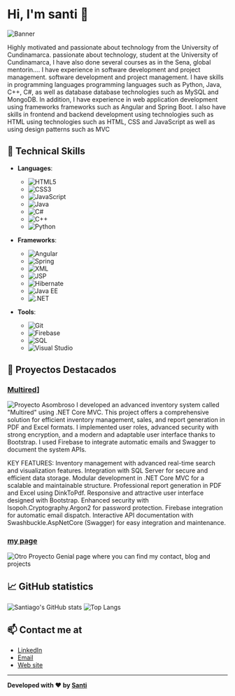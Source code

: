 # Hi, I'm santi 👋

![Banner](https://e0.pxfuel.com/wallpapers/582/516/desktop-wallpaper-linux-programmer-pixel-art-artist-background-and-anime-programming.jpg)

Highly motivated and passionate about technology from the University of Cundinamarca. passionate about technology, student at the University of Cundinamarca, I have also done several courses as in the Sena, global mentorin.... I have experience in software development and project management. software development and project management. I have skills in programming languages programming languages such as Python, Java, C++, C#, as well as database database technologies such as MySQL and MongoDB. In addition, I have experience in web application development using frameworks frameworks such as Angular and Spring Boot. I also have skills in frontend and backend development using technologies such as HTML using technologies such as HTML, CSS and JavaScript as well as using design patterns such as MVC

## 🚀 Technical Skills

- **Languages**:
  - ![HTML5](https://img.shields.io/badge/HTML5-E34F26?style=for-the-badge&logo=html5&logoColor=white)
  - ![CSS3](https://img.shields.io/badge/CSS3-1572B6?style=for-the-badge&logo=css3&logoColor=white)
  - ![JavaScript](https://img.shields.io/badge/JavaScript-F7DF1E?style=for-the-badge&logo=javascript&logoColor=black)
  - ![Java](https://img.shields.io/badge/Java-007396?style=for-the-badge&logo=java&logoColor=white)
  - ![C#](https://img.shields.io/badge/C%23-239120?style=for-the-badge&logo=csharp&logoColor=white)
  - ![C++](https://img.shields.io/badge/C++-00599C?style=for-the-badge&logo=cplusplus&logoColor=white)
  - ![Python](https://img.shields.io/badge/Python-3776AB?style=for-the-badge&logo=python&logoColor=white)

- **Frameworks**:
  - ![Angular](https://img.shields.io/badge/Angular-DD0031?style=for-the-badge&logo=angular&logoColor=white)
  - ![Spring](https://img.shields.io/badge/Spring-6DB33F?style=for-the-badge&logo=spring&logoColor=white)
  - ![XML](https://img.shields.io/badge/XML-FF6600?style=for-the-badge&logo=xml&logoColor=white)
  - ![JSP](https://img.shields.io/badge/JSP-007396?style=for-the-badge&logo=java&logoColor=white)
  - ![Hibernate](https://img.shields.io/badge/Hibernate-59666C?style=for-the-badge&logo=hibernate&logoColor=white)
  - ![Java EE](https://img.shields.io/badge/Java%20EE-007396?style=for-the-badge&logo=java&logoColor=white)
  - ![.NET](https://img.shields.io/badge/.NET-512BD4?style=for-the-badge&logo=dotnet&logoColor=white)

- **Tools**:
  - ![Git](https://img.shields.io/badge/Git-F05032?style=for-the-badge&logo=git&logoColor=white)
  - ![Firebase](https://img.shields.io/badge/Firebase-FFCA28?style=for-the-badge&logo=firebase&logoColor=black)
  - ![SQL](https://img.shields.io/badge/SQL-4479A1?style=for-the-badge&logo=sql&logoColor=white)
  - ![Visual Studio](https://img.shields.io/badge/Visual%20Studio-5C2D91?style=for-the-badge&logo=visualstudio&logoColor=white)

## 🔭 Proyectos Destacados

### [Multired]([(https://github.com/elsantiwg/multired))]
![Proyecto Asombroso](https://imgur.com/I2RsMWG)
I developed an advanced inventory system called "Multired" using .NET Core MVC. This project offers a comprehensive solution for efficient inventory management, sales, and report generation in PDF and Excel formats. I implemented user roles, advanced security with strong encryption, and a modern and adaptable user interface thanks to Bootstrap. I used Firebase to integrate automatic emails and Swagger to document the system APIs.

KEY FEATURES:
Inventory management with advanced real-time search and visualization features.
Integration with SQL Server for secure and efficient data storage.
Modular development in .NET Core MVC for a scalable and maintainable structure.
Professional report generation in PDF and Excel using DinkToPdf.
Responsive and attractive user interface designed with Bootstrap.
Enhanced security with Isopoh.Cryptography.Argon2 for password protection.
Firebase integration for automatic email dispatch.
Interactive API documentation with Swashbuckle.AspNetCore (Swagger) for easy integration and maintenance.

### [my page](https://elsantiwg.netlify.app/)
![Otro Proyecto Genial](https://imgur.com/3JO2y2Z)
page where you can find my contact, blog and projects

## 📈 GitHub statistics

![Santiago's GitHub stats](https://github-readme-stats.vercel.app/api?username=elsantiwg&show_icons=true&theme=radical)
![Top Langs](https://github-readme-stats.vercel.app/api/top-langs/?username=elsantiwg&layout=compact&theme=radical)


## 📫 Contact me at

- [LinkedIn](https://www.linkedin.com/in/kevin-santiago-prieto-guerrero-b10b90213/)
- [Email](kspg2350@gmail.com)
- [Web site](https://elsantiwg.netlify.app/)

---

**Developed with ❤️ by [Santi](https://github.com/elsantiwg)**
